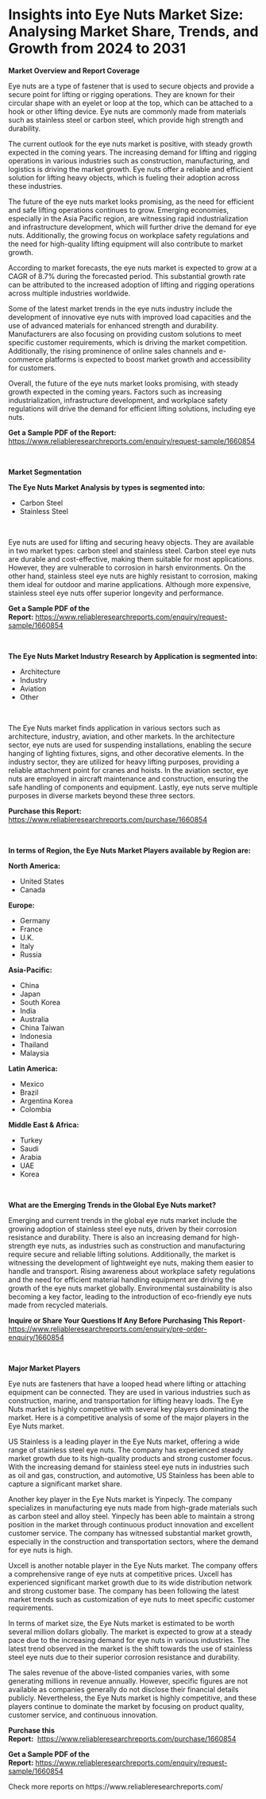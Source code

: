 <p><h1>Insights into Eye Nuts Market Size: Analysing Market Share, Trends, and Growth from 2024 to 2031</h1></p><p><strong>Market Overview and Report Coverage</strong></p>
<p><p>Eye nuts are a type of fastener that is used to secure objects and provide a secure point for lifting or rigging operations. They are known for their circular shape with an eyelet or loop at the top, which can be attached to a hook or other lifting device. Eye nuts are commonly made from materials such as stainless steel or carbon steel, which provide high strength and durability.</p><p>The current outlook for the eye nuts market is positive, with steady growth expected in the coming years. The increasing demand for lifting and rigging operations in various industries such as construction, manufacturing, and logistics is driving the market growth. Eye nuts offer a reliable and efficient solution for lifting heavy objects, which is fueling their adoption across these industries.</p><p>The future of the eye nuts market looks promising, as the need for efficient and safe lifting operations continues to grow. Emerging economies, especially in the Asia Pacific region, are witnessing rapid industrialization and infrastructure development, which will further drive the demand for eye nuts. Additionally, the growing focus on workplace safety regulations and the need for high-quality lifting equipment will also contribute to market growth.</p><p>According to market forecasts, the eye nuts market is expected to grow at a CAGR of 8.7% during the forecasted period. This substantial growth rate can be attributed to the increased adoption of lifting and rigging operations across multiple industries worldwide. </p><p>Some of the latest market trends in the eye nuts industry include the development of innovative eye nuts with improved load capacities and the use of advanced materials for enhanced strength and durability. Manufacturers are also focusing on providing custom solutions to meet specific customer requirements, which is driving the market competition. Additionally, the rising prominence of online sales channels and e-commerce platforms is expected to boost market growth and accessibility for customers.</p><p>Overall, the future of the eye nuts market looks promising, with steady growth expected in the coming years. Factors such as increasing industrialization, infrastructure development, and workplace safety regulations will drive the demand for efficient lifting solutions, including eye nuts.</p></p>
<p><strong>Get a Sample PDF of the Report:</strong> <a href="https://www.reliableresearchreports.com/enquiry/request-sample/1660854">https://www.reliableresearchreports.com/enquiry/request-sample/1660854</a></p>
<p>&nbsp;</p>
<p><strong>Market Segmentation</strong></p>
<p><strong>The Eye Nuts Market Analysis by types is segmented into:</strong></p>
<p><ul><li>Carbon Steel</li><li>Stainless Steel</li></ul></p>
<p>&nbsp;</p>
<p><p>Eye nuts are used for lifting and securing heavy objects. They are available in two market types: carbon steel and stainless steel. Carbon steel eye nuts are durable and cost-effective, making them suitable for most applications. However, they are vulnerable to corrosion in harsh environments. On the other hand, stainless steel eye nuts are highly resistant to corrosion, making them ideal for outdoor and marine applications. Although more expensive, stainless steel eye nuts offer superior longevity and performance.</p></p>
<p><strong>Get a Sample PDF of the Report:</strong>&nbsp;<a href="https://www.reliableresearchreports.com/enquiry/request-sample/1660854">https://www.reliableresearchreports.com/enquiry/request-sample/1660854</a></p>
<p>&nbsp;</p>
<p><strong>The Eye Nuts Market Industry Research by Application is segmented into:</strong></p>
<p><ul><li>Architecture</li><li>Industry</li><li>Aviation</li><li>Other</li></ul></p>
<p>&nbsp;</p>
<p><p>The Eye Nuts market finds application in various sectors such as architecture, industry, aviation, and other markets. In the architecture sector, eye nuts are used for suspending installations, enabling the secure hanging of lighting fixtures, signs, and other decorative elements. In the industry sector, they are utilized for heavy lifting purposes, providing a reliable attachment point for cranes and hoists. In the aviation sector, eye nuts are employed in aircraft maintenance and construction, ensuring the safe handling of components and equipment. Lastly, eye nuts serve multiple purposes in diverse markets beyond these three sectors.</p></p>
<p><strong>Purchase this Report:</strong>&nbsp; <a href="https://www.reliableresearchreports.com/purchase/1660854">https://www.reliableresearchreports.com/purchase/1660854</a></p>
<p>&nbsp;</p>
<p><strong>In terms of Region, the Eye Nuts Market Players available by Region are:</strong></p>
<p>
    <p> <strong> North America: </strong>
        <ul>
            <li>United States</li>
            <li>Canada</li>
        </ul>
        </p> 
    <p> <strong> Europe: </strong>
        <ul>
            <li>Germany</li>
            <li>France</li>
            <li>U.K.</li>
            <li>Italy</li>
            <li>Russia</li>
        </ul>
        </p> 
    <p> <strong> Asia-Pacific: </strong>
        <ul>
            <li>China</li>
            <li>Japan</li>
            <li>South Korea</li>
            <li>India</li>
            <li>Australia</li>
            <li>China Taiwan</li>
            <li>Indonesia</li>
            <li>Thailand</li>
            <li>Malaysia</li>
        </ul>
        </p> 
    <p> <strong> Latin America: </strong>
        <ul>
            <li>Mexico</li>
            <li>Brazil</li>
            <li>Argentina Korea</li>
            <li>Colombia</li>
        </ul>
        </p> 
    <p> <strong> Middle East & Africa: </strong>
        <ul>
            <li>Turkey</li>
            <li>Saudi</li>
            <li>Arabia</li>
            <li>UAE</li>
            <li>Korea</li>
        </ul>
    </p>
    </p>
<p>&nbsp;</p>
<p><strong>What are the Emerging Trends in the Global Eye Nuts market?</strong></p>
<p><p>Emerging and current trends in the global eye nuts market include the growing adoption of stainless steel eye nuts, driven by their corrosion resistance and durability. There is also an increasing demand for high-strength eye nuts, as industries such as construction and manufacturing require secure and reliable lifting solutions. Additionally, the market is witnessing the development of lightweight eye nuts, making them easier to handle and transport. Rising awareness about workplace safety regulations and the need for efficient material handling equipment are driving the growth of the eye nuts market globally. Environmental sustainability is also becoming a key factor, leading to the introduction of eco-friendly eye nuts made from recycled materials.</p></p>
<p><strong>Inquire or Share Your Questions If Any Before Purchasing This Report</strong>- <a href="https://www.reliableresearchreports.com/enquiry/pre-order-enquiry/1660854">https://www.reliableresearchreports.com/enquiry/pre-order-enquiry/1660854</a></p>
<p>&nbsp;</p>
<p><strong>Major Market Players</strong></p>
<p><p>Eye nuts are fasteners that have a looped head where lifting or attaching equipment can be connected. They are used in various industries such as construction, marine, and transportation for lifting heavy loads. The Eye Nuts market is highly competitive with several key players dominating the market. Here is a competitive analysis of some of the major players in the Eye Nuts market.</p><p>US Stainless is a leading player in the Eye Nuts market, offering a wide range of stainless steel eye nuts. The company has experienced steady market growth due to its high-quality products and strong customer focus. With the increasing demand for stainless steel eye nuts in industries such as oil and gas, construction, and automotive, US Stainless has been able to capture a significant market share.</p><p>Another key player in the Eye Nuts market is Yinpecly. The company specializes in manufacturing eye nuts made from high-grade materials such as carbon steel and alloy steel. Yinpecly has been able to maintain a strong position in the market through continuous product innovation and excellent customer service. The company has witnessed substantial market growth, especially in the construction and transportation sectors, where the demand for eye nuts is high.</p><p>Uxcell is another notable player in the Eye Nuts market. The company offers a comprehensive range of eye nuts at competitive prices. Uxcell has experienced significant market growth due to its wide distribution network and strong customer base. The company has been following the latest market trends such as customization of eye nuts to meet specific customer requirements.</p><p>In terms of market size, the Eye Nuts market is estimated to be worth several million dollars globally. The market is expected to grow at a steady pace due to the increasing demand for eye nuts in various industries. The latest trend observed in the market is the shift towards the use of stainless steel eye nuts due to their superior corrosion resistance and durability.</p><p>The sales revenue of the above-listed companies varies, with some generating millions in revenue annually. However, specific figures are not available as companies generally do not disclose their financial details publicly. Nevertheless, the Eye Nuts market is highly competitive, and these players continue to dominate the market by focusing on product quality, customer service, and continuous innovation.</p></p>
<p><strong>Purchase this Report:</strong>&nbsp;&nbsp;<a href="https://www.reliableresearchreports.com/purchase/1660854">https://www.reliableresearchreports.com/purchase/1660854</a></p>
<p></p>
<p><strong>Get a Sample PDF of the Report:</strong>&nbsp;<a href="https://www.reliableresearchreports.com/enquiry/request-sample/1660854">https://www.reliableresearchreports.com/enquiry/request-sample/1660854</a></p>
<p>Check more reports on https://www.reliableresearchreports.com/</p>